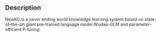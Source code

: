 ## Description

NewKG is a never ending world knowledge learning system based on state-of-the-art giant pre-trained language model
Wudao-GLM and parameter-efficient P-tuning.  
